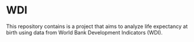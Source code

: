 # WDI
This repository contains is a project that aims to analyze life expectancy at birth using data from World Bank Development Indicators (WDI).
